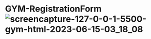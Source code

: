 # GYM-RegistrationForm![screencapture-127-0-0-1-5500-gym-html-2023-06-15-03_18_08](https://github.com/sakshiy2000/GYM-RegistrationForm/assets/127825022/35332173-91c8-41a8-bedb-9239b39457af)
